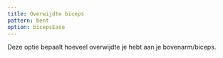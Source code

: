 ```yaml
---
title: Overwijdte biceps
pattern: bent
option: bicepsEase
---
```


Deze optie bepaalt hoeveel overwijdte je hebt aan je bovenarm/biceps.